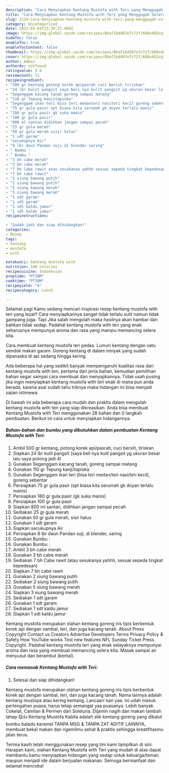 ```yaml
---
description: "Cara Menyiapkan Kentang Mustofa with Teri yang Menggugah Selera, Buat Buka Puasa Menggugah Selera"
title: "Cara Menyiapkan Kentang Mustofa with Teri yang Menggugah Selera, Buat Buka Puasa Menggugah Selera"
slug: 2114-cara-menyiapkan-kentang-mustofa-with-teri-yang-menggugah-selera-buat-buka-puasa-menggugah-selera
category: Uncategorized
date: 2023-03-04T23:34:27.960Z
image: https://img-global.cpcdn.com/recipes/0baf1bdd67e7c72f/680x482cq70/kentang-mustofa-with-teri-foto-resep-utama.jpg
hideToc: false
enableToc: true
enableTocContent: false
thumbnail: https://img-global.cpcdn.com/recipes/0baf1bdd67e7c72f/680x482cq70/kentang-mustofa-with-teri-foto-resep-utama.jpg
cover: https://img-global.cpcdn.com/recipes/0baf1bdd67e7c72f/680x482cq70/kentang-mustofa-with-teri-foto-resep-utama.jpg
author: Admin
authorAv: notfound
ratingvalue: 3.6
reviewcount: 11
recipeingredient:
- "500 gr kentang potong korek apipasrah cuci bersih tiriskan"
- "24 lbr kulit pangsit saya beli nya kulit pangsit yg ukuran besar lalu saya potong jadi 4"
- "Segenggam kacang tanah goreng sampai matang"
- "110 gr Tepung kanjitapioka"
- "Segenggam ikan teri bisa teri medanteri nasiteri kecil goreng sebentar"
- "75 gr gula pasir spt biasa kita serumah gk doyan terlalu manis"
- "180 gr gula pasir gk suka manis"
- "100 gr gula pasir"
- "800 ml santan didihkan jangan sampai pecah"
- "25 gr gula merah"
- "50 gr gula merah sisir halus"
- "1 sdt garam"
- "secukupnya Air"
- "8 lbr daun Pandan suji di blender saring"
- " Bumbu "
- " Bumbu "
- "3 bh cabe merah"
- "3 bh cabe merah"
- "7 bh Cabe rawit atau sesukanya yahhh sesuai sepeda tingkat kepedesan"
- "7 bh cabe rawit"
- "2 siung bawang putih"
- "2 siung bawang putih"
- "5 siung bawang merah"
- "3 siung bawang merah"
- "1 sdt garam"
- "1 sdt garam"
- "1 sdt kaldu jamur"
- "1 sdt kaldu jamur"
recipeinstructions:

- "Sudah jadi dan siap dihidangkan!"
categories:
- Resep
tags:
- kentang
- mustofa
- with

katakunci: kentang mustofa with 
nutrition: 140 calories
recipecuisine: Indonesian
preptime: "PT38M"
cooktime: "PT38M"
recipeyield: "4"
recipecategory: Lunch

---
```



Selamat pagi Kamu sedang mencari inspirasi resep kentang mustofa with teri yang lezat? Cara menyiapkannya sangat tidak terlalu sulit namun tidak gampang juga. Tapi Jika salah mengolah maka hasilnya akan hambar dan bahkan tidak sedap. Padahal kentang mustofa with teri yang enak seharusnya mempunyai aroma dan rasa yang mampu memancing selera kita.


Cara membuat kentang mustofa teri pedas. Lumuri kentang dengan satu sendok makan garam. Goreng kentang di dalam minyak yang sudah dipanaska di api sedang hingga kering.

Ada beberapa hal yang sedikit banyak mempengaruhi kualitas rasa dari kentang mustofa with teri, pertama dari jenis bahan, kemudian pemilihan bahan segar sampai cara membuat dan menyajikannya. Tidak usah pusing jika ingin menyiapkan kentang mustofa with teri enak di mana pun anda berada, karena asal sudah tahu triknya maka hidangan ini bisa menjadi sajian istimewa.


Di bawah ini ada beberapa cara mudah dan praktis dalam mengolah kentang mustofa with teri yang siap dikreasikan. Anda bisa membuat Kentang Mustofa with Teri menggunakan 28 bahan dan 0 langkah pembuatan. Berikut ini cara untuk menyiapkan hidangannya.

<!--inarticleads1-->

##### Bahan-bahan dan bumbu yang dibutuhkan dalam pembuatan Kentang Mustofa with Teri:

1. Ambil 500 gr kentang, potong korek api/pasrah, cuci bersih, tiriskan
1. Siapkan 24 lbr kulit pangsit (saya beli nya kulit pangsit yg ukuran besar lalu saya potong jadi 4)
1. Gunakan Segenggam kacang tanah, goreng sampai matang
1. Gunakan 110 gr Tepung kanji/tapioka
1. Gunakan Segenggam ikan teri (bisa teri medan/teri nasi/teri kecil), goreng sebentar
1. Persiapkan 75 gr gula pasir (spt biasa kita serumah gk doyan terlalu manis)
1. Persiapkan 180 gr gula pasir (gk suka manis)
1. Persiapkan 100 gr gula pasir
1. Siapkan 800 ml santan, didihkan jangan sampai pecah
1. Sediakan 25 gr gula merah
1. Gunakan 50 gr gula merah, sisir halus
1. Gunakan 1 sdt garam
1. Siapkan secukupnya Air
1. Persiapkan 8 lbr daun Pandan suji, di blender, saring
1. Gunakan  Bumbu :
1. Gunakan  Bumbu :
1. Ambil 3 bh cabe merah
1. Gunakan 3 bh cabe merah
1. Sediakan 7 bh Cabe rawit (atau sesukanya yahhh, sesuai sepeda tingkat kepedesan)
1. Siapkan 7 bh cabe rawit
1. Gunakan 2 siung bawang putih
1. Sediakan 2 siung bawang putih
1. Gunakan 5 siung bawang merah
1. Siapkan 3 siung bawang merah
1. Sediakan 1 sdt garam
1. Gunakan 1 sdt garam
1. Sediakan 1 sdt kaldu jamur
1. Siapkan 1 sdt kaldu jamur


Kentang mustofa merupakan olahan kentang goreng iris tipis berbentuk korek api dengan sambal, teri, dan juga kacang tanah. About Press Copyright Contact us Creators Advertise Developers Terms Privacy Policy &amp; Safety How YouTube works Test new features NFL Sunday Ticket Press Copyright. Padahal kentang mustofa teri yang enak selayaknya mempunyai aroma dan rasa yang membuat memancing selera kita. Masak sampai air menyusut dan berambut (kental). 

<!--inarticleads2-->

##### Cara memasak Kentang Mustofa with Teri:


1. Selesai dan siap dihidangkan!

Kentang mustofa merupakan olahan kentang goreng iris tipis berbentuk korek api dengan sambal, teri, dan juga kacang tanah. Nama lainnya adalah kentang mustopa atau kering kentang. Lancaarr kan yaa. ini udah masuk pertengahan puasa, harus tetap semangat yaa puasanya. Lebih banyak Cokelat, Camilan &amp; Permen dari Soleluna. Dijamin nagih dan makan tambah lahap 😋👍 Kentang Mustofa Kabita adalah stik kentang goreng yang dibalut bumbu balado karamel TANPA MSG &amp; TANPA ZAT ADITIF LAINNYA, membuat bekal makan dan ngemilmu sehat &amp; praktis sehingga kreatifitasmu jalan terus. 

Terima kasih telah menggunakan resep yang tim kami tampilkan di sini. Harapan kami, olahan Kentang Mustofa with Teri yang mudah di atas dapat membantu kamu menyiapkan hidangan yang sedap untuk keluarga/teman maupun menjadi ide dalam berjualan makanan. Semoga bermanfaat dan selamat mencoba!
